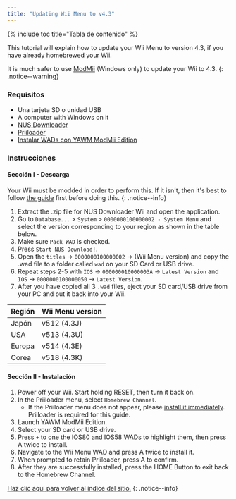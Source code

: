 ```yaml
---
title: "Updating Wii Menu to v4.3"
---
```


{% include toc title="Tabla de contenido" %}

This tutorial will explain how to update your Wii Menu to version 4.3, if you have already homebrewed your Wii.

It is much safer to use [ModMii](modmii) (Windows only) to update your Wii to 4.3.
{: .notice--warning}

### Requisitos

* Una tarjeta SD o unidad USB
* A computer with Windows on it
* [NUS Downloader](https://github.com/WiiDatabase/nusdownloader/releases/latest)
* [Priiloader](priiloader)
* [Instalar WADs con YAWM ModMii Edition](https://oscwii.org/library/app/yawmme)

### Instrucciones

#### Sección I - Descarga

Your Wii must be modded in order to perform this. If it isn't, then it's best to follow [the guide](get-started) first before doing this.
{: .notice--info}

1. Extract the .zip file for NUS Downloader Wii and open the application.
1. Go to `Database...` > `System` > `0000000100000002 - System Menu` and select the version corresponding to your region as shown in the table below.
1. Make sure `Pack WAD` is checked.
1. Press `Start NUS Download!`.
1. Open the `titles` -> `0000000100000002` -> (Wii Menu version) and copy the .wad file to a folder called `wad` on your SD Card or USB drive.
1. Repeat steps 2-5 with `IOS` -> `000000010000003A` -> `Latest Version` and `IOS` -> `0000000100000050` -> `Latest Version`.
1. After you have copied all 3 `.wad` files, eject your SD card/USB drive from your PC and put it back into your Wii.

| Región | Wii Menu version |
| ------ | ---------------- |
| Japón  | v512 (4.3J)      |
| USA    | v513 (4.3U)      |
| Europa | v514 (4.3E)      |
| Corea  | v518 (4.3K)      |

#### Sección II - Instalación

1. Power off your Wii. Start holding RESET, then turn it back on.
1. In the Priiloader menu, select `Homebrew Channel`.
    * If the Priiloader menu does not appear, please [install it immediately](priiloader). Priiloader is required for this guide.
1. Launch YAWM ModMii Edition.
1. Select your SD card or USB drive.
1. Press `+` to one the IOS80 and IOS58 WADs to highlight them, then press A twice to install.
1. Navigate to the Wii Menu WAD and press A twice to install it.
1. When prompted to retain Priiloader, press A to confirm.
1. After they are successfully installed, press the HOME Button to exit back to the Homebrew Channel.

[Haz clic aquí para volver al índice del sitio.](site-navigation)
{: .notice--info}
